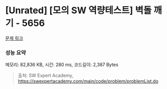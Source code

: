 # [Unrated] [모의 SW 역량테스트] 벽돌 깨기 - 5656 

[문제 링크](https://swexpertacademy.com/main/code/problem/problemDetail.do?contestProbId=AWXRQm6qfL0DFAUo) 

### 성능 요약

메모리: 82,836 KB, 시간: 280 ms, 코드길이: 2,387 Bytes



> 출처: SW Expert Academy, https://swexpertacademy.com/main/code/problem/problemList.do